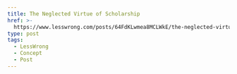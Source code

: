 ```yaml
---
title: The Neglected Virtue of Scholarship
href: >-
  https://www.lesswrong.com/posts/64FdKLwmea8MCLWkE/the-neglected-virtue-of-scholarship
type: post
tags:
  - LessWrong
  - Concept
  - Post
---
```


